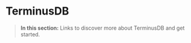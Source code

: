 <div class="tdb-bgi tdb-landing-bg"></div>

# TerminusDB

> **In this section:** Links to discover more about TerminusDB and get started.